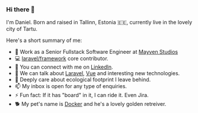 ### Hi there 👋

I'm Daniel. Born and raised in Tallinn, Estonia 🇪🇪, currently live in the lovely city of Tartu. 

Here's a short summary of me:

- 🔭 Work as a Senior Fullstack Software Engineer at [Mayven Studios](https://www.mayvenstudios.com)
- 💻 [laravel/framework](https://github.com/laravel/framework) core contributor.
- 👯 You can connect with me on [LinkedIn](https://www.linkedin.com/in/danielsepp/).
- 💬 We can talk about [Laravel](https://laravel.com), [Vue](https://vuejs.org/) and interesting new technologies.
- 🌱 Deeply care about ecological footprint I leave behind.
- 📫 My inbox is open for any type of enquiries.
- ⚡ Fun fact: If it has "board" in it, I can ride it. Even Jira.
- 🐕 My pet's name is [Docker](https://www.docker.com/) and he's a lovely golden retreiver. 
